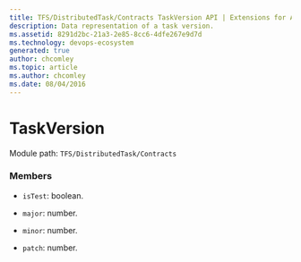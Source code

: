 ```yaml
---
title: TFS/DistributedTask/Contracts TaskVersion API | Extensions for Azure DevOps Services
description: Data representation of a task version.
ms.assetid: 8291d2bc-21a3-2e85-8cc6-4dfe267e9d7d
ms.technology: devops-ecosystem
generated: true
author: chcomley
ms.topic: article
ms.author: chcomley
ms.date: 08/04/2016
---
```


# TaskVersion

Module path: `TFS/DistributedTask/Contracts`


### Members

* `isTest`: boolean. 

* `major`: number. 

* `minor`: number. 

* `patch`: number. 

